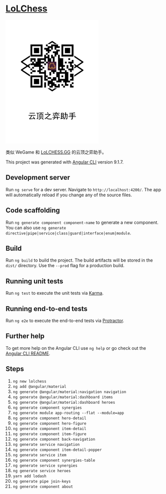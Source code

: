 # [LoLChess](https://tft.zjffun.com/)

![qrcode](./qrcode.png)

类似 WeGame 和 [LoLCHESS.GG](https://lolchess.gg/) 的云顶之弈助手。

This project was generated with [Angular CLI](https://github.com/angular/angular-cli) version 9.1.7.

## Development server

Run `ng serve` for a dev server. Navigate to `http://localhost:4200/`. The app will automatically reload if you change any of the source files.

## Code scaffolding

Run `ng generate component component-name` to generate a new component. You can also use `ng generate directive|pipe|service|class|guard|interface|enum|module`.

## Build

Run `ng build` to build the project. The build artifacts will be stored in the `dist/` directory. Use the `--prod` flag for a production build.

## Running unit tests

Run `ng test` to execute the unit tests via [Karma](https://karma-runner.github.io).

## Running end-to-end tests

Run `ng e2e` to execute the end-to-end tests via [Protractor](http://www.protractortest.org/).

## Further help

To get more help on the Angular CLI use `ng help` or go check out the [Angular CLI README](https://github.com/angular/angular-cli/blob/master/README.md).

## Steps

1. `ng new lolchess`
2. `ng add @angular/material`
3. `ng generate @angular/material:navigation navigation`
4. `ng generate @angular/material:dashboard items`
5. `ng generate @angular/material:dashboard heroes`
6. `ng generate component synergies`
7. `ng generate module app-routing --flat --module=app`
8. `ng generate component hero-detail`
9. `ng generate component hero-figure`
10. `ng generate component item-detail`
11. `ng generate component item-figure`
12. `ng generate component back-navigation`
13. `ng generate service navigation`
14. `ng generate component item-detail-popper`
15. `ng generate service item`
16. `ng generate component synergies-table`
17. `ng generate service synergies`
18. `ng generate service heroes`
19. `yarn add lodash`
20. `ng generate pipe join-keys`
21. `ng generate component about`
